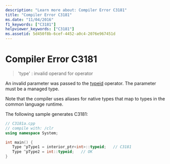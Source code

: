 ```yaml
---
description: "Learn more about: Compiler Error C3181"
title: "Compiler Error C3181"
ms.date: "11/04/2016"
f1_keywords: ["C3181"]
helpviewer_keywords: ["C3181"]
ms.assetid: 5d450f8b-6cef-4452-a0c4-2076e967451d
---
```

# Compiler Error C3181

> 'type' : invalid operand for operator

An invalid parameter was passed to the [typeid](../../extensions/typeid-cpp-component-extensions.md) operator. The parameter must be a managed type.

Note that the compiler uses aliases for native types that map to types in the common language runtime.

The following sample generates C3181:

```cpp
// C3181a.cpp
// compile with: /clr
using namespace System;

int main() {
   Type ^pType1 = interior_ptr<int>::typeid;   // C3181
   Type ^pType2 = int::typeid;   // OK
}
```
